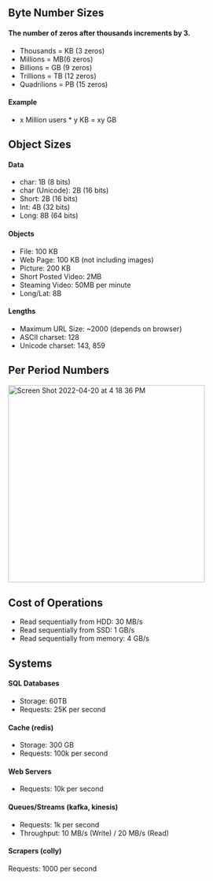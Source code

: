 ## Byte Number Sizes
#### The number of zeros after thousands increments by 3.

- Thousands = KB (3 zeros)
- Millions = MB(6 zeros)
- Billions = GB (9 zeros)
- Trillions = TB (12 zeros)
- Quadrilions = PB (15 zeros)

#### Example
- x Million users * y KB = xy GB


## Object Sizes
#### Data
- char: 1B (8 bits)
- char (Unicode): 2B (16 bits)
- Short: 2B (16 bits)
- Int: 4B (32 bits)
- Long: 8B (64 bits)

#### Objects
- File: 100 KB
- Web Page: 100 KB (not including images)
- Picture: 200 KB
- Short Posted Video: 2MB
- Steaming Video: 50MB per minute
- Long/Lat: 8B

#### Lengths
- Maximum URL Size: ~2000 (depends on browser)
- ASCII charset: 128
- Unicode charset: 143, 859


## Per Period Numbers

<img width="400" alt="Screen Shot 2022-04-20 at 4 18 36 PM" src="https://user-images.githubusercontent.com/11614469/164315669-9bc39389-c9fc-4e1c-b426-fad011d90fe3.png">

## Cost of Operations
- Read sequentially from HDD: 30 MB/s
- Read sequentially from SSD: 1 GB/s
- Read sequentially from memory: 4 GB/s


## Systems

#### SQL Databases
- Storage: 60TB
- Requests: 25K per second

#### Cache (redis)
- Storage: 300 GB
- Requests: 100k per second

#### Web Servers
- Requests: 10k per second

#### Queues/Streams (kafka, kinesis)
- Requests: 1k per second
- Throughput: 10 MB/s (Write) / 20 MB/s (Read)

#### Scrapers (colly)
Requests: 1000 per second


